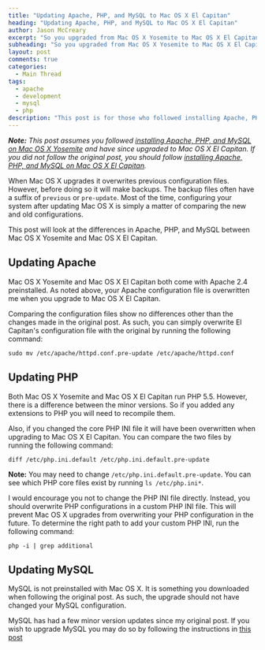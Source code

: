 ```yaml
---
title: "Updating Apache, PHP, and MySQL to Mac OS X El Capitan"
heading: "Updating Apache, PHP, and MySQL to Mac OS X El Capitan"
author: Jason McCreary
excerpt: "So you upgraded from Mac OS X Yosemite to Mac OS X El Capitan, huh?"
subheading: "So you upgraded from Mac OS X Yosemite to Mac OS X El Capitan, huh?"
layout: post
comments: true
categories:
  - Main Thread
tags:
  - apache
  - development
  - mysql
  - php
description: "This post is for those who followed installing Apache, PHP, and MySQL on Mac OS X Yosemite and upgraded to Mac OS X El Capitan."
---
```

***Note:** This post assumes you followed [installing Apache, PHP, and MySQL on Mac OS X Yosemite](/2014/11/install-apache-php-mysql-mac-os-x-yosemite/) and have since upgraded to Mac OS X El Capitan. If you did not follow the original post, you should follow [installing Apache, PHP, and MySQL on Mac OS X El Capitan](/2015/10/install-apache-php-mysql-mac-os-x-el-capitan/).*

When Mac OS X upgrades it overwrites previous configuration files. However, before doing so it will make backups. The backup files often have a suffix of `previous` or `pre-update`. Most of the time, configuring your system after updating Mac OS X is simply a matter of comparing the new and old configurations.

This post will look at the differences in Apache, PHP, and MySQL between Mac OS X Yosemite and Mac OS X El Capitan.

## Updating Apache
Mac OS X Yosemite and Mac OS X El Capitan both come with Apache 2.4 preinstalled. As noted above, your Apache configuration file is overwritten me when you upgrade to Mac OS X El Capitan. 

Comparing the configuration files show no differences other than the changes made in the original post. As such, you can simply overwrite El Capitan's configuration file with the original by running the following command:

    sudo mv /etc/apache/httpd.conf.pre-update /etc/apache/httpd.conf

## Updating PHP
Both Mac OS X Yosemite and Mac OS X El Capitan run PHP 5.5. However, there is a difference between the minor versions. So if you added any extensions to PHP you will need to recompile them.

Also, if you changed the core PHP INI file it will have been overwritten when upgrading to Mac OS X El Capitan. You can compare the two files by running the following command:

    diff /etc/php.ini.default /etc/php.ini.default.pre-update

**Note:** You may need to change `/etc/php.ini.default.pre-update`. You can see which PHP core files exist by running `ls /etc/php.ini*`.

I would encourage you not to change the PHP INI file directly. Instead, you should overwrite PHP configurations in a custom PHP INI file. This will prevent Mac OS X upgrades from overwriting your PHP configuration in the future. To determine the right path to add your custom PHP INI, run the following command:

    php -i | grep additional

## Updating MySQL
MySQL is not preinstalled with Mac OS X. It is something you downloaded when following the original post. As such, the upgrade should not have changed your MySQL configuration.

MySQL has had a few minor version updates since my original post. If you wish to upgrade MySQL you may do so by following the instructions in [this post](http://coolestguidesontheplanet.com/upgrade-mysql-database-5-5-5-6-osx-10-8-mountan-lion/)



